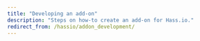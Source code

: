 ```yaml
---
title: "Developing an add-on"
description: "Steps on how-to create an add-on for Hass.io."
redirect_from: /hassio/addon_development/
---
```


<script>
window.location = 'https://developers.home-assistant.io/docs/en/hassio_addon_index.html';
</script>